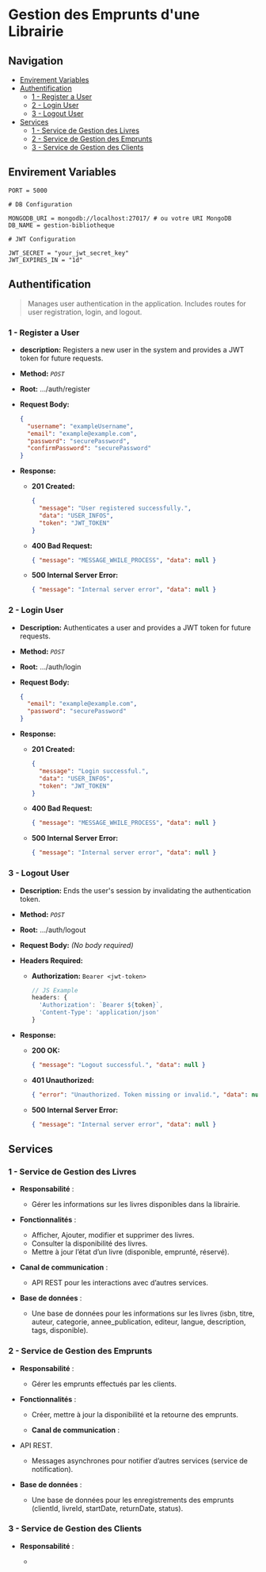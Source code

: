 # Gestion des Emprunts d'une Librairie

## Navigation

- [Envirement Variables](#envirement-variables)
- [Authentification](#authentification)
  - [1 - Register a User](#1---register-a-user)
  - [2 - Login User](#2---login-user)
  - [3 - Logout User](#3---logout-user)
- [Services](#services)
  - [1 - Service de Gestion des Livres](#1---service-de-gestion-des-livres)
  - [2 - Service de Gestion des Emprunts](#2---service-de-gestion-des-emprunts)
  - [3 - Service de Gestion des Clients](#3---service-de-gestion-des-clients)

## Envirement Variables

```.env
PORT = 5000

# DB Configuration

MONGODB_URI = mongodb://localhost:27017/ # ou votre URI MongoDB
DB_NAME = gestion-bibliotheque

# JWT Configuration

JWT_SECRET = "your_jwt_secret_key"
JWT_EXPIRES_IN = "1d"
```

## Authentification

> Manages user authentication in the application.
> Includes routes for user registration, login, and logout.

### 1 - Register a User

- **description:** Registers a new user in the system and provides a JWT token for future requests.

- **Method:** _`POST`_

- **Root:** .../auth/register

- **Request Body:**

  ```json
  {
    "username": "exampleUsername",
    "email": "example@example.com",
    "password": "securePassword",
    "confirmPassword": "securePassword"
  }
  ```

- **Response:**

  - **201 Created:**

    ```json
    {
      "message": "User registered successfully.",
      "data": "USER_INFOS",
      "token": "JWT_TOKEN"
    }
    ```

  - **400 Bad Request:**

    ```json
    { "message": "MESSAGE_WHILE_PROCESS", "data": null }
    ```

  - **500 Internal Server Error:**

    ```json
    { "message": "Internal server error", "data": null }
    ```

### 2 - Login User

- **Description:** Authenticates a user and provides a JWT token for future requests.

- **Method:** _`POST`_

- **Root:** .../auth/login

- **Request Body:**

  ```json
  {
    "email": "example@example.com",
    "password": "securePassword"
  }
  ```

- **Response:**

  - **201 Created:**

    ```json
    {
      "message": "Login successful.",
      "data": "USER_INFOS",
      "token": "JWT_TOKEN"
    }
    ```

  - **400 Bad Request:**

    ```json
    { "message": "MESSAGE_WHILE_PROCESS", "data": null }
    ```

  - **500 Internal Server Error:**

    ```json
    { "message": "Internal server error", "data": null }
    ```

### 3 - Logout User

- **Description:** Ends the user's session by invalidating the authentication token.

- **Method:** _`POST`_

- **Root:** .../auth/logout

- **Request Body:** _(No body required)_

- **Headers Required:**

  - **Authorization:** `Bearer <jwt-token>`

    ```js
    // JS Example
    headers: {
      'Authorization': `Bearer ${token}`,
      'Content-Type': 'application/json'
    }
    ```

- **Response:**

  - **200 OK:**

    ```json
    { "message": "Logout successful.", "data": null }
    ```

  - **401 Unauthorized:**

    ```json
    { "error": "Unauthorized. Token missing or invalid.", "data": null }
    ```

  - **500 Internal Server Error:**

    ```json
    { "message": "Internal server error", "data": null }
    ```

## Services

### 1 - **Service de Gestion des Livres**

- **Responsabilité** :

  - Gérer les informations sur les livres disponibles dans la librairie.

- **Fonctionnalités** :

  - Afficher, Ajouter, modifier et supprimer des livres.
  - Consulter la disponibilité des livres.
  - Mettre à jour l’état d’un livre (disponible, emprunté, réservé).

- **Canal de communication** :

  - API REST pour les interactions avec d’autres services.

- **Base de données** :

  - Une base de données pour les informations sur les livres (isbn, titre, auteur, categorie, annee_publication, editeur, langue, description, tags, disponible).

### 2 - **Service de Gestion des Emprunts**

- **Responsabilité** :

  - Gérer les emprunts effectués par les clients.

- **Fonctionnalités** :

  - Créer, mettre à jour la disponibilité et la retourne des emprunts.

  - **Canal de communication** :

- API REST.

  - Messages asynchrones pour notifier d’autres services (service de notification).

- **Base de données** :

  - Une base de données pour les enregistrements des emprunts (clientId, livreId, startDate, returnDate, status).

### 3 - **Service de Gestion des Clients**

- **Responsabilité** :

  -
